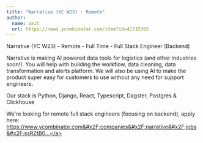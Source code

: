 ```yaml
---
title: "Narrative (YC W23) : Remote"
author:
  name: axit
  url: https://news.ycombinator.com/item?id=41715365
---
```

Narrative (YC W23) - Remote - Full Time - Full Stack Engineer (Backend)

Narrative is making AI powered data tools for logistics (and other industries soon!). You will help with building the workflow, data cleaning, data transformation and alerts platform. We will also be using AI to make the product super easy for customers to use without any need for support engineers.

Our stack is Python, Django, React, Typescript, Dagster, Postgres &amp; Clickhouse

We&#x27;re looking for remote full stack engineers (focusing on backend), apply here: <a href="https:&#x2F;&#x2F;www.ycombinator.com&#x2F;companies&#x2F;narrative&#x2F;jobs&#x2F;ssRZtB0-founding-full-stack-engineer-backend-remote">https:&#x2F;&#x2F;www.ycombinator.com&#x2F;companies&#x2F;narrative&#x2F;jobs&#x2F;ssRZtB0...</a>
<JobApplication />
